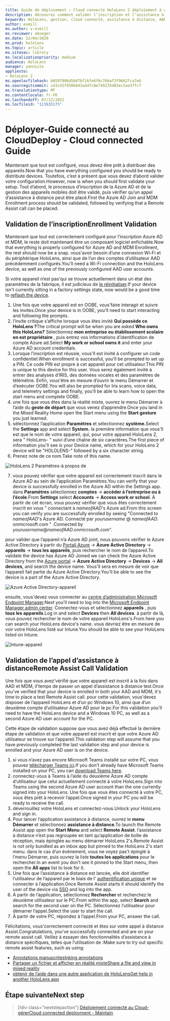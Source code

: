 ```yaml
---
title: Guide de déploiement – Cloud connecté HoloLens 2 déploiement à grande échelle avec l’assistance à distance-déployer
description: découvrez comment valider l’inscription et l’assistance à distance pour HoloLens appareils sur un réseau connecté au Cloud.
keywords: HoloLens, gestion, cloud connecté, assistance à distance, AAD, Azure AD, MDM, gestion des appareils mobiles
author: evmill
ms.author: v-evmill
ms.reviewer: aboeger
ms.date: 12/04/2020
ms.prod: hololens
ms.topic: article
ms.sitesec: library
ms.localizationpriority: medium
audience: HoloLens
manager: yannisle
appliesto:
- HoloLens 2
ms.openlocfilehash: b0597806d58d7bf16fe6f6c766af3f9662fca7e6
ms.sourcegitcommit: c43cd2f450b643ad4fc8e749235d03ec5aa3ffcf
ms.translationtype: MT
ms.contentlocale: fr-FR
ms.lasthandoff: 07/12/2021
ms.locfileid: "113635175"
---
```

# <a name="deploy---cloud-connected-guide"></a><span data-ttu-id="9452e-104">Déployer-Guide connecté au Cloud</span><span class="sxs-lookup"><span data-stu-id="9452e-104">Deploy - Cloud connected Guide</span></span>

<span data-ttu-id="9452e-105">Maintenant que tout est configuré, vous devez être prêt à distribuer des appareils.</span><span class="sxs-lookup"><span data-stu-id="9452e-105">Now that you have everything configured you should be ready to distribute devices.</span></span> <span data-ttu-id="9452e-106">Toutefois, c’est à présent que vous devez d’abord valider votre configuration.</span><span class="sxs-lookup"><span data-stu-id="9452e-106">However, now is when you should first validate your setup.</span></span> <span data-ttu-id="9452e-107">Tout d’abord, le processus d’inscription de la Azure AD et de la gestion des appareils mobiles doit être validé, puis vérifier qu’un appel d’assistance à distance peut être placé.</span><span class="sxs-lookup"><span data-stu-id="9452e-107">First the Azure AD Join and MDM Enrollment process should be validated, followed by verifying that a Remote Assist call can be placed.</span></span>

## <a name="enrollment-validation"></a><span data-ttu-id="9452e-108">Validation de l’inscription</span><span class="sxs-lookup"><span data-stu-id="9452e-108">Enrollment Validation</span></span>

<span data-ttu-id="9452e-109">Maintenant que tout est correctement configuré pour l’inscription Azure AD et MDM, le reste doit maintenant être un composant logiciel enfichable.</span><span class="sxs-lookup"><span data-stu-id="9452e-109">Now that everything is properly configured for Azure AD and MDM Enrollment, the rest should now be a snap.</span></span> <span data-ttu-id="9452e-110">vous&#39;avoir besoin d’une connexion Wi-Fi et du périphérique HoloLens, ainsi que de l’un des comptes d’utilisateur AAD précédemment configurés.</span><span class="sxs-lookup"><span data-stu-id="9452e-110">You&#39;ll need a Wi-Fi connection and the HoloLens device, as well as one of the previously configured AAD user accounts.</span></span>

<span data-ttu-id="9452e-111">Si votre appareil n’est pas&#39;qui se trouve actuellement dans un état des paramètres de la fabrique, il est judicieux de [le réinitialiser](/hololens/hololens-recovery#clean-reflash-the-device).</span><span class="sxs-lookup"><span data-stu-id="9452e-111">If your device isn&#39;t currently sitting in a factory settings state, now would be a good time to [reflash the device](/hololens/hololens-recovery#clean-reflash-the-device).</span></span>

1. <span data-ttu-id="9452e-112">Une fois que votre appareil est en OOBE, vous&#39;faire interagir et suivre les invites.</span><span class="sxs-lookup"><span data-stu-id="9452e-112">Once your device is in OOBE, you&#39;ll need to start interacting and following the prompts.</span></span> 
1. <span data-ttu-id="9452e-113">l’invite critique s’affiche lorsque vous êtes invité **Qui possède ce HoloLens ?**</span><span class="sxs-lookup"><span data-stu-id="9452e-113">The critical prompt will be when you are asked **Who owns this HoloLens?**</span></span> <span data-ttu-id="9452e-114">Sélectionnez **mon entreprise ou établissement scolaire en est propriétaire** , puis entrez vos informations d’identification de compte Azure ad.</span><span class="sxs-lookup"><span data-stu-id="9452e-114">Select **My work or school owns it** and enter your Azure AD account credentials.</span></span>
1. <span data-ttu-id="9452e-115">Lorsque l’inscription est réussie, vous&#39;ll est invité à configurer un code confidentiel.</span><span class="sxs-lookup"><span data-stu-id="9452e-115">When enrollment is successful, you&#39;ll be prompted to set up a PIN.</span></span> <span data-ttu-id="9452e-116">Ce code PIN est propre à cet appareil pour cet utilisateur.</span><span class="sxs-lookup"><span data-stu-id="9452e-116">This PIN is unique to this device for this user.</span></span> <span data-ttu-id="9452e-117">Vous serez également invité à entrer des analyses d’IRIS, des données vocales et des paramètres de télémétrie. Enfin, vous&#39;être en mesure d’ouvrir le menu Démarrer et d’exécuter OOBE.</span><span class="sxs-lookup"><span data-stu-id="9452e-117">You will also be prompted for Iris scans, voice data, and telemetry settings and finally, you&#39;ll be able to learn how to open the start menu and complete OOBE.</span></span>
1. <span data-ttu-id="9452e-118">une fois que vous êtes dans la réalité mixte, ouvrez le menu Démarrer à l’aide du **geste de départ** que vous venez d’apprendre.</span><span class="sxs-lookup"><span data-stu-id="9452e-118">Once you land in the Mixed Reality Home open the Start menu using the **Start gesture** you just learned.</span></span>
1. <span data-ttu-id="9452e-119">sélectionnez l’application **Paramètres** et sélectionnez **système.**</span><span class="sxs-lookup"><span data-stu-id="9452e-119">Select the **Settings** app and select **System.**</span></span> <span data-ttu-id="9452e-120">la première information que vous&#39;ll est que le nom de votre appareil, qui, pour votre appareil HoloLens 2, sera &quot; HoloLens- &quot; suivi d’une chaîne de six caractères.</span><span class="sxs-lookup"><span data-stu-id="9452e-120">The first piece of information you&#39;ll see is your Device name, which for your HoloLens 2 device will be &quot;HOLOLENS-&quot; followed by a six character string.</span></span>
1. <span data-ttu-id="9452e-121">Prenez note de ce nom.</span><span class="sxs-lookup"><span data-stu-id="9452e-121">Take note of this name.</span></span>

![HoloLens 2 Paramètres-à propos de](./images/hololens2-settings-about.jpg)

7. <span data-ttu-id="9452e-123">vous pouvez vérifier que votre appareil est correctement inscrit dans le Azure AD au sein de l’application Paramètres.</span><span class="sxs-lookup"><span data-stu-id="9452e-123">You can verify that your device is successfully enrolled in the Azure AD within the Settings app.</span></span> <span data-ttu-id="9452e-124">dans **Paramètres** sélectionnez **comptes**  ->  **accéder à l’entreprise ou à l’école**.</span><span class="sxs-lookup"><span data-stu-id="9452e-124">From **Settings** select **Accounts** -> **Access work or school**.</span></span> <span data-ttu-id="9452e-125">À partir de cet écran, vous pouvez vérifier que vous êtes correctement inscrit en vous &quot; connectant à _nameofAAD_&#39;s Azure ad.</span><span class="sxs-lookup"><span data-stu-id="9452e-125">From this screen you can verify you are successfully enrolled by seeing &quot;Connected to _nameofAAD_&#39;s Azure AD.</span></span> <span data-ttu-id="9452e-126">Connecté par _yourusername_ @ _nameofAAD_. onmicrosoft.com &quot; .</span><span class="sxs-lookup"><span data-stu-id="9452e-126">Connected by _yourusername_@_nameofAAD_.onmicrosoft.com&quot;.</span></span>


<span data-ttu-id="9452e-127">pour valider que l’appareil n’a Azure AD joint, nous pouvons vérifier le Azure Active Directory à partir du [Portail Azure](https://portal.azure.com/#home)  ->  **Azure Active Directory**  ->  **appareils**  ->  **tous les appareils**, puis rechercher le nom de l’appareil.</span><span class="sxs-lookup"><span data-stu-id="9452e-127">To validate the device has Azure AD Joined we can check the Azure Active Directory from the [Azure portal](https://portal.azure.com/#home) -> **Azure Active Directory** -> **Devices** -> **All devices**, and search the device name.</span></span> <span data-ttu-id="9452e-128">Vous&#39;ll sera en mesure de voir que l’appareil fait partie du Azure Active Directory.</span><span class="sxs-lookup"><span data-stu-id="9452e-128">You&#39;ll be able to see the device is a part of the Azure Active Directory.</span></span>


![Azure Active Directory-appareil](./images/aad-enrollment.png)

<span data-ttu-id="9452e-130">ensuite, vous&#39;devez vous connecter au [centre d’administration Microsoft Endpoint Manager](https://endpoint.microsoft.com/#home).</span><span class="sxs-lookup"><span data-stu-id="9452e-130">Next you&#39;ll need to log into the [Microsoft Endpoint Manager admin center](https://endpoint.microsoft.com/#home).</span></span> <span data-ttu-id="9452e-131">Connectez-vous et sélectionnez **appareils** , puis **tous les appareils**.</span><span class="sxs-lookup"><span data-stu-id="9452e-131">Log in and select **Devices** then **All devices**.</span></span> <span data-ttu-id="9452e-132">à partir de là, vous pouvez rechercher le nom de votre appareil HoloLens&#39;s.</span><span class="sxs-lookup"><span data-stu-id="9452e-132">From here you can search your HoloLens device&#39;s name.</span></span> <span data-ttu-id="9452e-133">vous devriez être en mesure de voir votre HoloLens listé sur Intune.</span><span class="sxs-lookup"><span data-stu-id="9452e-133">You should be able to see your HoloLens listed on Intune.</span></span>

![Intune-appareil](./images/endpoint-all-devices-enrolled.png)

## <a name="remote-assist-call-validation"></a><span data-ttu-id="9452e-135">Validation de l’appel d’assistance à distance</span><span class="sxs-lookup"><span data-stu-id="9452e-135">Remote Assist Call Validation</span></span>

<span data-ttu-id="9452e-136">Une fois que vous avez&#39;vérifié que votre appareil est inscrit à la fois dans AAD et MDM, il&#39;temps de passer un appel d’assistance à distance test.</span><span class="sxs-lookup"><span data-stu-id="9452e-136">Once you&#39;ve verified that your device is enrolled in both your AAD and MDM, it&#39;s time to place a test Remote Assist call.</span></span> <span data-ttu-id="9452e-137">pour cette validation, vous&#39;devez disposer de l’appareil HoloLens et d’un pc Windows 10, ainsi que d’un deuxième compte d’utilisateur Azure AD pour le pc.</span><span class="sxs-lookup"><span data-stu-id="9452e-137">For this validation you&#39;ll need to have the HoloLens device and a Windows 10 PC, as well as a second Azure AD user account for the PC.</span></span>

<span data-ttu-id="9452e-138">Cette étape de validation suppose que vous avez déjà effectué la dernière étape de validation et que votre appareil est inscrit et que votre Azure AD utilisateur se trouve sur l’appareil.</span><span class="sxs-lookup"><span data-stu-id="9452e-138">This validation step will assume that you have previously completed the last validation step and your device is enrolled and your Azure AD user is on the device.</span></span>


1. <span data-ttu-id="9452e-139">si vous n’avez pas encore Microsoft Teams installé sur votre PC, vous pouvez [télécharger Teams ici](https://www.microsoft.com/microsoft-365/microsoft-teams/download-app).</span><span class="sxs-lookup"><span data-stu-id="9452e-139">If you don't already have Microsoft Teams installed on your PC, you can [download Teams here](https://www.microsoft.com/microsoft-365/microsoft-teams/download-app).</span></span>
2. <span data-ttu-id="9452e-140">connectez-vous à Teams à l’aide du deuxième Azure AD compte d’utilisateur que celui actuellement connecté à votre HoloLens.</span><span class="sxs-lookup"><span data-stu-id="9452e-140">Sign into Teams using the second  Azure AD user account than the one currently signed into your HoloLens.</span></span> <span data-ttu-id="9452e-141">Une fois que vous êtes connecté à votre PC, vous êtes prêt à recevoir l’appel.</span><span class="sxs-lookup"><span data-stu-id="9452e-141">Once signed in your PC you will be ready to receive the call.</span></span>
3. <span data-ttu-id="9452e-142">déverrouillez votre HoloLens et connectez-vous.</span><span class="sxs-lookup"><span data-stu-id="9452e-142">Unlock your HoloLens and sign in.</span></span>
4. <span data-ttu-id="9452e-143">Pour lancer l’application assistance à distance, ouvrez le **menu Démarrer** et sélectionnez **assistance à distance**.</span><span class="sxs-lookup"><span data-stu-id="9452e-143">To launch the Remote Assist app open the **Start Menu** and select **Remote Assist**.</span></span> <span data-ttu-id="9452e-144">l’assistance à distance n’est pas regroupée en tant qu’application de boîte de réception, mais épinglée au menu démarrer HoloLens 2&#39;s.</span><span class="sxs-lookup"><span data-stu-id="9452e-144">Remote Assist is not only bundled as an inbox app but pinned to the HoloLens 2&#39;s start menu.</span></span> <span data-ttu-id="9452e-145">dans le cas d’un événement, vous ne voyez pas&#39;t épinglé à l’menu Démarrer, puis ouvrez la liste **toutes les applications** pour le rechercher.</span><span class="sxs-lookup"><span data-stu-id="9452e-145">In an event you don&#39;t see it pinned to the Start menu, then open the **All apps** list to look for it.</span></span>
5. <span data-ttu-id="9452e-146">Une fois que l’assistance à distance est lancée, elle doit identifier l’utilisateur de l’appareil par le biais de l' [authentification unique](/azure/active-directory/manage-apps/what-is-single-sign-on) et se connecter à l’application.</span><span class="sxs-lookup"><span data-stu-id="9452e-146">Once Remote Assist starts it should identify the user of the device via [SSO](/azure/active-directory/manage-apps/what-is-single-sign-on) and log into the app.</span></span>
6. <span data-ttu-id="9452e-147">À partir de l’application, sélectionnez **Rechercher** et recherchez le deuxième utilisateur sur le PC.</span><span class="sxs-lookup"><span data-stu-id="9452e-147">From within the app, select **Search** and search for the second user on the PC.</span></span> <span data-ttu-id="9452e-148">Sélectionnez l’utilisateur pour démarrer l’appel.</span><span class="sxs-lookup"><span data-stu-id="9452e-148">Select the user to start the call.</span></span>
7. <span data-ttu-id="9452e-149">À partir de votre PC, répondez à l’appel.</span><span class="sxs-lookup"><span data-stu-id="9452e-149">From your PC, answer the call.</span></span>

<span data-ttu-id="9452e-150">Félicitations, vous&#39;correctement connecté et êtes sur votre appel à distance Assist.</span><span class="sxs-lookup"><span data-stu-id="9452e-150">Congratulations, you&#39;ve successfully connected and are on your remote assist call.</span></span> <span data-ttu-id="9452e-151">Veillez à essayer des fonctionnalités d’assistance à distance spécifiques, telles que l’utilisation de :</span><span class="sxs-lookup"><span data-stu-id="9452e-151">Make sure to try out specific remote assist features, such as using:</span></span>

- [<span data-ttu-id="9452e-152">Annotations manuscrites</span><span class="sxs-lookup"><span data-stu-id="9452e-152">Inking annotations</span></span>](/dynamics365/mixed-reality/remote-assist/add-annotations-hololens)
- [<span data-ttu-id="9452e-153">Partager un fichier et afficher en réalité mixte</span><span class="sxs-lookup"><span data-stu-id="9452e-153">Share a file and view in mixed reality</span></span>](/dynamics365/mixed-reality/remote-assist/display-save-files)
- [<span data-ttu-id="9452e-154">obtenir de l’aide dans une autre application de HoloLens</span><span class="sxs-lookup"><span data-stu-id="9452e-154">Get help in another HoloLens app</span></span>](/dynamics365/mixed-reality/remote-assist/get-help-hololens-app-hololens)

## <a name="next-step"></a><span data-ttu-id="9452e-155">Étape suivante</span><span class="sxs-lookup"><span data-stu-id="9452e-155">Next step</span></span>

> [!div class="nextstepaction"]
> [<span data-ttu-id="9452e-156">Déploiement connecté au Cloud-gérer</span><span class="sxs-lookup"><span data-stu-id="9452e-156">Cloud connected deployment - Maintain</span></span>](hololens2-cloud-connected-maintain.md)